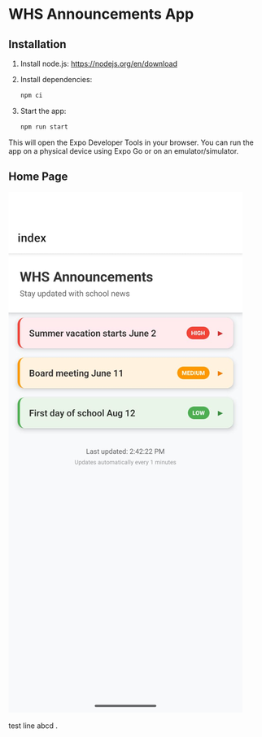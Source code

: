 # WHS Announcements App

## Installation

1. Install node.js:
https://nodejs.org/en/download

2. Install dependencies:

   ```bash
   npm ci
   ```

3. Start the app:

   ```bash
   npm run start
   ```

This will open the Expo Developer Tools in your browser. You can run the app on a physical device using Expo Go or on an emulator/simulator.

## Home Page

![Home Page](./assets/images/home.jpeg)

test line abcd .
